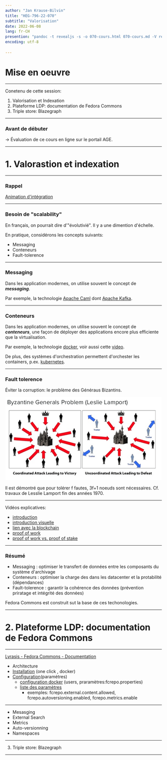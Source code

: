 ```yaml
---
author: "Jan Krause-Bilvin"
title: "HEG-796-22-070"
subtitle: "Valorisation"
date: 2022-06-08
lang: fr-CH
presention: "pandoc -t revealjs -s -o 070-cours.html 070-cours.md -V revealjs-url=reveal.js -V theme=league --katex; pandoc -t html5 -o 070-cours.pdf 070-cours.md"
encoding: utf-8

---
```


# Mise en oeuvre

---

Conetenu de cette session:

1. Valorisation et Indexation  
2. Plateforme LDP: documentation de Fedora Commons
3. Triple store: Blazegraph 

---

### Avant de débuter

-> Évaluation de ce cours en ligne sur le portail AGE. 

---

# 1. Valorastion et indexation

---

### Rappel 

[Animation d'intégration](./media/integration.pptx)

---

### Besoin de "scalability"

En français, on pourrait dire d'"évolutivié". Il y a une dimention d'échelle.

En pratique, considérons les concepts suivants:

* Messaging
* Conteneurs 
* Fault-tolerence

---

### Messaging

Dans les application modernes, on utilise souvent le concept de ***messaging***.

Par exemple, la technologie [Apache Caml](https://camel.apache.org/) dont [Apache Kafka](https://www.youtube.com/watch?v=PzPXRmVHMxI).

---

### Conteneurs

Dans les application modernes, on utilise souvent le concept de ***conteneurs***, une façon de déployer des applications encore plus efficiente que la virtualisation.

Par exemple, la technologie [docker](https://www.youtube.com/watch?v=8cH0ilGlQdE), voir aussi cette [video](https://www.youtube.com/watch?v=0HjPvbGSdoo).

De plus, des systèmes d'orchestration permettent d'orchester les containers, p.ex. [kubernetes](https://www.youtube.com/watch?v=PziYflu8cB8).

---

### Fault tolerence

Éviter la corruption: le problème des Généraus Bizantins.

![](media/Byzantine-generals.png)

Il est démontré que pour tolérer f fautes, 3f+1 noeuds sont nécessaires. Cf. travaux de Lesslie Lamport fin des années 1970.

---

Vidéos explicatives:

* [introduction](https://www.youtube.com/watch?v=LoGx_ldRBU0)
* [introduction visuelle](https://www.youtube.com/watch?v=A-mNgqJETQg)
* [lien avec la blockchain](https://www.youtube.com/watch?v=0lkhrobRTdo)
* [proof of work](https://www.youtube.com/watch?v=3EUAcxhuoU4&t=69s)
* [proof of work vs. proof of stake](https://www.youtube.com/watch?v=M3EFi_POhps)

---

### Résumé

* Messaging : optimiser le transfert de données entre les composants du système d'archivage
* Conteneurs : optimiser la charge des dans les datacenter et la protabilité (dépendances)
* Fault-tolerence : garantir la cohérence des données (prévention priratage et intégrité des données)

Fedora Commons est construit sut la base de ces techonologies.

---

# 2. Plateforme LDP: documentation de Fedora Commons

---

[Lyrasis - Fedora Commons - Documentation](https://wiki.lyrasis.org/display/FEDORA6x/Fedora+6.x+Documentation)

* Architecture
* [Installation](https://wiki.lyrasis.org/display/FEDORA6x/Quick+Start) (one click , docker)
* [Configuration](https://wiki.lyrasis.org/display/FEDORA6x/Configuration)(paramètres)
  * [configuration docker](https://github.com/fcrepo-exts/fcrepo-docker/blob/main/README.md) (users, praramètres:fcrepo.properties)
  * [liste des paramètres](https://wiki.lyrasis.org/display/FEDORA6x/Properties)
    * exemples: fcrepo.external.content.allowed, fcrepo.autoversioning.enabled, fcrepo.metrics.enable

---

* Mesasging
* External Search
* Metrics
* Auto-versionning
* Namespaces

---

3. Triple store: Blazegraph

---


  

  


